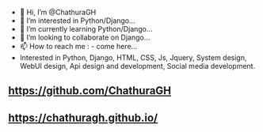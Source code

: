 - 👋 Hi, I’m @ChathuraGH
- 👀 I’m interested in Python/Django...
- 🌱 I’m currently learning Python/Django...
- 💞️ I’m looking to collaborate on Django...
- 📫 How to reach me : - come here...
- Interested in Python, Django, HTML, CSS, Js, Jquery, System design, WebUI design, Api design and development, Social media development.



## https://github.com/ChathuraGH
## https://chathuragh.github.io/



<!---
ChathuraGH/ChathuraGH is a ✨ special ✨ repository because its `README.md` (this file) appears on your GitHub profile.
You can click the Preview link to take a look at your changes.
--->
